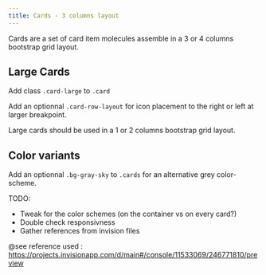 ```yaml
---
title: Cards - 3 columns layout
---
```


Cards are a set of card item molecules assemble in a 3 or 4 columns bootstrap grid layout.

## Large Cards

Add class <code>.card-large</code> to <code>.card</code>

Add an optionnal <code>.card-row-layout</code> for icon placement to the right or left at larger breakpoint.

Large cards should be used in a 1 or 2 columns bootstrap grid layout.

## Color variants

Add an optionnal <code>.bg-gray-sky</code> to <code>.cards</code> for an alternative grey color-scheme.

TODO: 

* Tweak for the color schemes (on the container vs on every card?)
* Double check responsivness
* Gather references from invision files


@see reference used : https://projects.invisionapp.com/d/main#/console/11533069/246771810/preview